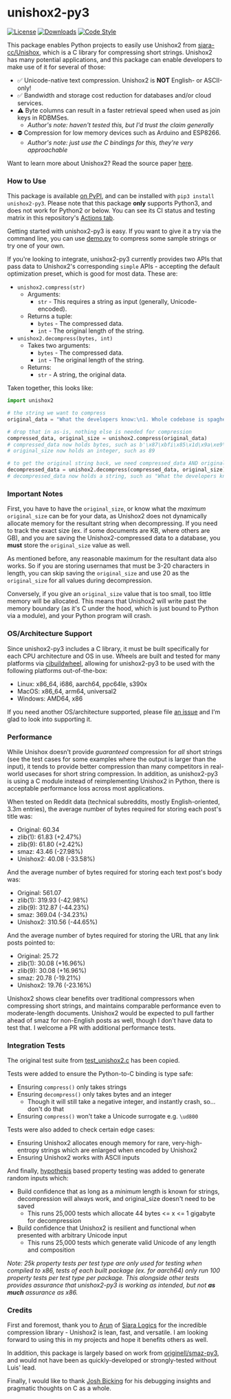 # unishox2-py3

[![License](https://img.shields.io/github/license/tweedge/unishox2-py3)](https://github.com/tweedge/unishox2-py3)
[![Downloads](https://img.shields.io/pypi/dm/unishox2-py3)](https://pypi.org/project/unishox2-py3/)
[![Code Style](https://img.shields.io/badge/code%20style-black-black)](https://github.com/psf/black)

This package enables Python projects to easily use Unishox2 from [siara-cc/Unishox](https://github.com/siara-cc/Unishox2), which is a C library for compressing short strings. Unishox2 has many potential applications, and this package can enable developers to make use of it for several of those:

* ✅ Unicode-native text compression. Unishox2 is **NOT** English- or ASCII-only!
* ✅ Bandwidth and storage cost reduction for databases and/or cloud services.
* ⚠️ Byte columns can result in a faster retrieval speed when used as join keys in RDBMSes.
  * *Author's note: haven't tested this, but I'd trust the claim generally*
* ⛔️ Compression for low memory devices such as Arduino and ESP8266.
  * *Author's note: just use the C bindings for this, they're very approachable*

Want to learn more about Unishox2? Read the source paper [here](https://github.com/siara-cc/Unishox2/blob/master/Unishox_Article_2.pdf?raw=true).

### How to Use

This package is available [on PyPI](https://pypi.org/project/unishox2-py3/), and can be installed with `pip3 install unishox2-py3`. Please note that this package **only** supports Python3, and does not work for Python2 or below. You can see its CI status and testing matrix in this repository's [Actions tab](https://github.com/tweedge/unishox2-py3/actions).

Getting started with unishox2-py3 is easy. If you want to give it a try via the command line, you can use [demo.py](https://github.com/tweedge/unishox2-py3/blob/main/demo.py) to compress some sample strings or try one of your own.

If you're looking to integrate, unishox2-py3 currently provides two APIs that pass data to Unishox2's corresponding `simple` APIs - accepting the default optimization preset, which is good for most data. These are:

* `unishox2.compress(str)`
  * Arguments:
    * `str` - This requires a string as input (generally, Unicode-encoded).
  * Returns a tuple: 
    * `bytes` - The compressed data.
    * `int` - The original length of the string.
* `unishox2.decompress(bytes, int)`
  * Takes two arguments:
    * `bytes` - The compressed data.
    * `int` - The original length of the string.
  * Returns:
    * `str` - A string, the original data.

Taken together, this looks like:

```python
import unishox2

# the string we want to compress
original_data = "What the developers know:\n1. Whole codebase is spaghetti\n2. Also, spaghetti is delicious."

# drop that in as-is, nothing else is needed for compression
compressed_data, original_size = unishox2.compress(original_data)
# compressed_data now holds bytes, such as b'\x87\xbfi\x85\x1d\x9a\xe9\xfd ...'
# original_size now holds an integer, such as 89

# to get the original string back, we need compressed_data AND original_size
decompressed_data = unishox2.decompress(compressed_data, original_size)
# decompressed_data now holds a string, such as "What the developers know:\n..."
```

### Important Notes

First, you have to have the `original_size`, or know what the *maximum* `original_size` can be for your data, as Unishox2 does not dynamically allocate memory for the resultant string when decompressing. If you need to track the exact size (ex. if some documents are KB, where others are GB), and you are saving the Unishox2-compressed data to a database, you **must** store the `original_size` value as well.

As mentioned before, any reasonable maximum for the resultant data also works. So if you are storing usernames that must be 3-20 characters in length, you can skip saving the `original_size` and use 20 as the `original_size` for all values during decompression.

Conversely, if you give an `original_size` value that is too small, too little memory will be allocated. This means that Unishox2 will write past the memory boundary (as it's C under the hood, which is just bound to Python via a module), and your Python program will crash.

### OS/Architecture Support

Since unishox2-py3 includes a C library, it must be built specifically for each CPU architecture and OS in use. Wheels are built and tested for many platforms via [cibuildwheel](https://github.com/pypa/cibuildwheel), allowing for unishox2-py3 to be used with the following platforms out-of-the-box:

* Linux: x86_64, i686, aarch64, ppc64le, s390x
* MacOS: x86_64, arm64, universal2
* Windows: AMD64, x86

If you need another OS/architecture supported, please file [an issue](https://github.com/tweedge/unishox2-py3/issues/new) and I'm glad to look into supporting it.

### Performance

While Unishox doesn't provide *guaranteed* compression for *all* short strings (see the test cases for some examples where the output is larger than the input), it tends to provide better compression than many competitors in real-world usecases for short string compression. In addition, as unishox2-py3 is using a C module instead of reimplementing Unishox2 in Python, there is acceptable performance loss across most applications.

When tested on Reddit data (technical subreddits, mostly English-oriented, 3.3m entries), the average number of bytes required for storing each post's title was:
* Original: 60.34
* zlib(1): 61.83 (+2.47%)
* zlib(9): 61.80 (+2.42%)
* smaz: 43.46 (-27.98%)
* Unishox2: 40.08 (-33.58%)

And the average number of bytes required for storing each text post's body was:
* Original: 561.07
* zlib(1): 319.93 (-42.98%)
* zlib(9): 312.87 (-44.23%)
* smaz: 369.04 (-34.23%)
* Unishox2: 310.56 (-44.65%)

And the average number of bytes required for storing the URL that any link posts pointed to:
* Original: 25.72
* zlib(1): 30.08 (+16.96%)
* zlib(9): 30.08 (+16.96%)
* smaz: 20.78 (-19.21%)
* Unishox2: 19.76 (-23.16%)

Unishox2 shows clear benefits over traditional compressors when compressing short strings, and maintains comparable performance even to moderate-length documents. Unishox2 would be expected to pull farther ahead of smaz for non-English posts as well, though I don't have data to test that. I welcome a PR with additional performance tests.

### Integration Tests

The original test suite from [test_unishox2.c](https://github.com/siara-cc/Unishox/blob/d8fafe350446e4be3a05e06a0404a2223d4d972d/test_unishox2.c) has been copied.

Tests were added to ensure the Python-to-C binding is type safe:
- Ensuring `compress()` only takes strings
- Ensuring `decompress()` only takes bytes and an integer
  - Though it will still take a negative integer, and instantly crash, so... don't do that
- Ensuring `compress()` won't take a Unicode surrogate e.g. `\ud800`

Tests were also added to check certain edge cases:
- Ensuring Unishox2 allocates enough memory for rare, very-high-entropy strings which are enlarged when encoded by Unishox2
- Ensuring Unishox2 works with ASCII inputs

And finally, [hypothesis](https://hypothesis.readthedocs.io/en/latest/) based property testing was added to generate random inputs which:
- Build confidence that as long as a *minimum* length is known for strings, decompression will always work, and original_size doesn't need to be saved
  - This runs 25,000 tests which allocate 44 bytes <= x <= 1 gigabyte for decompression
- Build confidence that Unishox2 is resilient and functional when presented with arbitrary Unicode input
  - This runs 25,000 tests which generate valid Unicode of any length and composition

*Note: 25k property tests per test type are only used for testing when compiled to x86, tests of each built package (ex. for aarch64) only run 100 property tests per test type per package. This alongside other tests provides assurance that unishox2-py3 is working as intended, but not **as much** assurance as x86.*

### Credits

First and foremost, thank you to [Arun](https://github.com/siara-cc) of [Siara Logics](https://siara.cc/) for the incredible compression library - Unishox2 is lean, fast, and versatile. I am looking forward to using this in my projects and hope it benefits others as well.

In addition, this package is largely based on work from [originell/smaz-py3](https://github.com/originell/smaz-py3), and would not have been as quickly-developed or strongly-tested without Luis' lead.

Finally, I would like to thank [Josh Bicking](https://jibby.org) for his debugging insights and pragmatic thoughts on C as a whole.